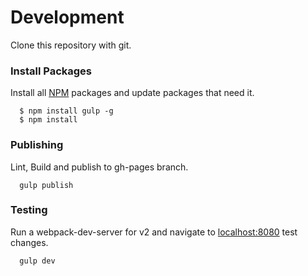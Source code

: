 # Development

  Clone this repository with git.

### Install Packages

  Install all [NPM](https://www.npmjs.com/) packages and update packages that need it.

```
  $ npm install gulp -g
  $ npm install
```

### Publishing

  Lint, Build and publish to gh-pages branch.

```
  gulp publish
```

### Testing

  Run a webpack-dev-server for v2 and navigate to [localhost:8080](http://localhost:8080) test changes. 

```
  gulp dev
```
